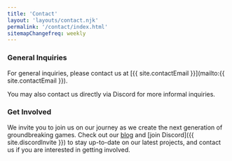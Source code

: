 ```yaml
---
title: 'Contact'
layout: 'layouts/contact.njk'
permalink: '/contact/index.html'
sitemapChangefreq: weekly
---
```


### General Inquiries

For general inquiries, please contact us at [{{ site.contactEmail }}](mailto:{{ site.contactEmail }}).

You may also contact us directly via Discord for more informal inquiries.

### Get Involved

We invite you to join us on our journey as we create the next generation of groundbreaking games. Check out our [blog](https://adelheid.org/blog/) and [join Discord]({{ site.discordInvite }}) to stay up-to-date on our latest projects, and contact us if you are interested in getting involved.